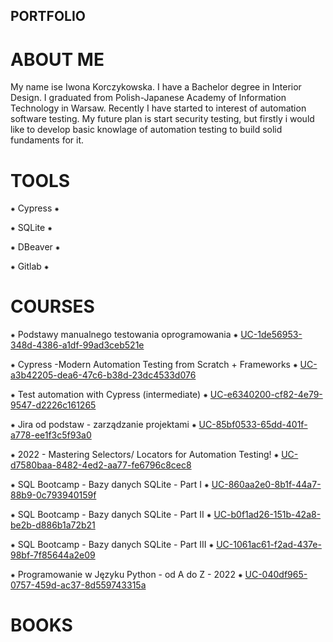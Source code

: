 ## PORTFOLIO
# ABOUT ME
My name ise Iwona Korczykowska. I have a Bachelor degree in Interior Design. I graduated from Polish-Japanese Academy of Information Technology in Warsaw.
Recently I have started to interest of automation software testing. My future plan is start security testing, but firstly i would like to develop basic knowlage of  automation testing to build solid fundaments for it.

# TOOLS
⁕ Cypress ⁕

⁕ SQLite ⁕

⁕ DBeaver ⁕

⁕ Gitlab ⁕
# COURSES

⁕ Podstawy manualnego testowania oprogramowania ⁕ [UC-1de56953-348d-4386-a1df-99ad3ceb521e](https://www.udemy.com/certificate/UC-1de56953-348d-4386-a1df-99ad3ceb521e/)

⁕ Cypress -Modern Automation Testing from Scratch + Frameworks ⁕ [UC-a3b42205-dea6-47c6-b38d-23dc4533d076](https://www.udemy.com/certificate/UC-a3b42205-dea6-47c6-b38d-23dc4533d076/)

⁕ Test automation with Cypress (intermediate) ⁕ [UC-e6340200-cf82-4e79-9547-d2226c161265](https://www.udemy.com/certificate/UC-e6340200-cf82-4e79-9547-d2226c161265/)

⁕ Jira od podstaw - zarządzanie projektami ⁕ [UC-85bf0533-65dd-401f-a778-ee1f3c5f93a0](https://www.udemy.com/certificate/UC-85bf0533-65dd-401f-a778-ee1f3c5f93a0/)

⁕ 2022 - Mastering Selectors/ Locators for Automation Testing! ⁕ [UC-d7580baa-8482-4ed2-aa77-fe6796c8cec8](https://www.udemy.com/certificate/UC-d7580baa-8482-4ed2-aa77-fe6796c8cec8/)

⁕ SQL Bootcamp - Bazy danych SQLite - Part I ⁕ [UC-860aa2e0-8b1f-44a7-88b9-0c793940159f](https://udemy-certificate.s3.amazonaws.com/pdf/UC-860aa2e0-8b1f-44a7-88b9-0c793940159f.pdf)

⁕ SQL Bootcamp - Bazy danych SQLite - Part II ⁕ [UC-b0f1ad26-151b-42a8-be2b-d886b1a72b21](https://www.udemy.com/certificate/UC-b0f1ad26-151b-42a8-be2b-d886b1a72b21/?utm_medium=email&utm_campaign=email&utm_source=sendgrid.com)

⁕ SQL Bootcamp - Bazy danych SQLite - Part III ⁕ [UC-1061ac61-f2ad-437e-98bf-7f85644a2e09](https://www.udemy.com/certificate/UC-1061ac61-f2ad-437e-98bf-7f85644a2e09/?utm_medium=email&utm_campaign=email&utm_source=sendgrid.com)

⁕ Programowanie w Języku Python - od A do Z - 2022 ⁕ [UC-040df965-0757-459d-ac37-8d559743315a](https://www.udemy.com/certificate/UC-040df965-0757-459d-ac37-8d559743315a/)


# BOOKS

